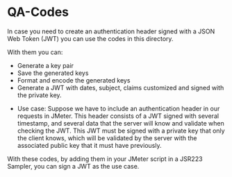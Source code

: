# QA-Codes
In case you need to create an authentication header signed with a JSON Web Token (JWT) you can use the codes in this directory.

With them you can:
- Generate a key pair
- Save the generated keys
- Format and encode the generated keys
- Generate a JWT with dates, subject, claims customized and signed with the private key.

* Use case: Suppose we have to include an authentication header in our requests in JMeter.
This header consists of a JWT signed with several timestamp, and several data that the server will know and validate when checking the JWT. This JWT must be signed with a private key that only the client knows, which will be validated by the server with the associated public key that it must have previously.

With these codes, by adding them in your JMeter script in a JSR223 Sampler, you can sign a JWT as the use case.
